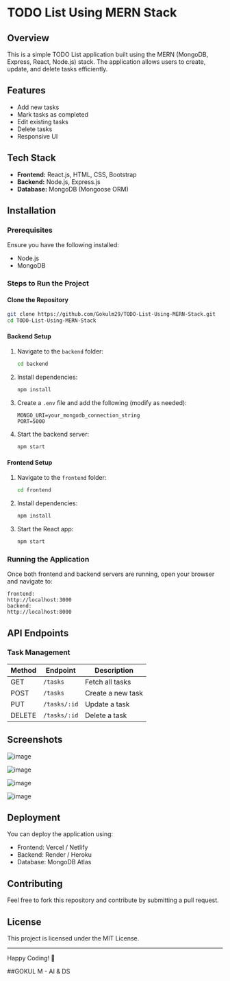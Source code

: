 # TODO List Using MERN Stack

## Overview
This is a simple TODO List application built using the MERN (MongoDB, Express, React, Node.js) stack. The application allows users to create, update, and delete tasks efficiently.

## Features
- Add new tasks
- Mark tasks as completed
- Edit existing tasks
- Delete tasks
- Responsive UI

## Tech Stack
- **Frontend:** React.js, HTML, CSS, Bootstrap
- **Backend:** Node.js, Express.js
- **Database:** MongoDB (Mongoose ORM)

## Installation

### Prerequisites
Ensure you have the following installed:
- Node.js
- MongoDB

### Steps to Run the Project

#### Clone the Repository
```sh
git clone https://github.com/Gokulm29/TODO-List-Using-MERN-Stack.git
cd TODO-List-Using-MERN-Stack
```

#### Backend Setup
1. Navigate to the `backend` folder:
   ```sh
   cd backend
   ```
2. Install dependencies:
   ```sh
   npm install
   ```
3. Create a `.env` file and add the following (modify as needed):
   ```env
   MONGO_URI=your_mongodb_connection_string
   PORT=5000
   ```
4. Start the backend server:
   ```sh
   npm start
   ```

#### Frontend Setup
1. Navigate to the `frontend` folder:
   ```sh
   cd frontend
   ```
2. Install dependencies:
   ```sh
   npm install
   ```
3. Start the React app:
   ```sh
   npm start
   ```

### Running the Application
Once both frontend and backend servers are running, open your browser and navigate to:
```
frontend:
http://localhost:3000
backend:
http://localhost:8000
```

## API Endpoints
### Task Management
| Method | Endpoint      | Description          |
|--------|--------------|----------------------|
| GET    | `/tasks`     | Fetch all tasks      |
| POST   | `/tasks`     | Create a new task    |
| PUT    | `/tasks/:id` | Update a task        |
| DELETE | `/tasks/:id` | Delete a task        |

## Screenshots
![image](https://github.com/user-attachments/assets/e87beed6-3b3b-4a81-aab6-2b77c6dfbf6c)

![image](https://github.com/user-attachments/assets/039cc3c2-b726-4daf-9b54-8573add267fe)

![image](https://github.com/user-attachments/assets/a8257a52-306f-4237-8109-d6e9088c8c62)

![image](https://github.com/user-attachments/assets/ae8644b7-c9da-4cd5-aedf-672147160f21)


## Deployment
You can deploy the application using:
- Frontend: Vercel / Netlify
- Backend: Render / Heroku
- Database: MongoDB Atlas

## Contributing
Feel free to fork this repository and contribute by submitting a pull request.

## License
This project is licensed under the MIT License.

---

Happy Coding! 🚀

##GOKUL M - AI & DS

